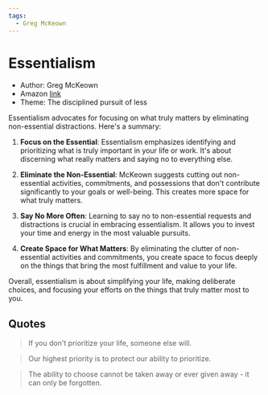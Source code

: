 ```yaml
---
tags:
  - Greg McKeown
---
```


# Essentialism

- Author: Greg McKeown
- Amazon [link](https://a.co/d/eeknBeQ)
- Theme: The disciplined pursuit of less

Essentialism advocates for focusing on what truly matters by eliminating non-essential distractions. Here's a summary:

1. **Focus on the Essential**: Essentialism emphasizes identifying and prioritizing what is truly important in your life or work. It's about discerning what really matters and saying no to everything else.

2. **Eliminate the Non-Essential**: McKeown suggests cutting out non-essential activities, commitments, and possessions that don't contribute significantly to your goals or well-being. This creates more space for what truly matters.

3. **Say No More Often**: Learning to say no to non-essential requests and distractions is crucial in embracing essentialism. It allows you to invest your time and energy in the most valuable pursuits.

4. **Create Space for What Matters**: By eliminating the clutter of non-essential activities and commitments, you create space to focus deeply on the things that bring the most fulfillment and value to your life.

Overall, essentialism is about simplifying your life, making deliberate choices, and focusing your efforts on the things that truly matter most to you.

## Quotes

> If you don't prioritize your life, someone else will.

> Our highest priority is to protect our ability to prioritize.

> The ability to choose cannot be taken away or ever given away - it can only be forgotten.

